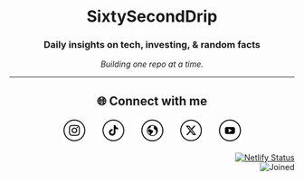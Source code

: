 <!-- 
  Profile README for SixtySecondDrip 
    **sixtyseconddrip/sixtyseconddrip** is a ✨ _special_ ✨ repository because its `README.md` (this file) appears on your GitHub profile.
                                                                                                                                          -->

<div align="center">

#  SixtySecondDrip

### Daily insights on tech, investing, & random facts  
*Building one repo at a time.*

---

## 🌐 Connect with me  

<p align="center">
  <a href="https://instagram.com/sixtyseconddrip" target="_blank"><img src="icons/instagram-ssd.png" width="45" height="45" style="margin:0 10px;"></a>
  <a href="https://tiktok.com/@sixtyseconddrip" target="_blank"><img src="icons/tiktok-ssd.png" width="45" height="45" style="margin:0 10px;"></a>
  <a href="https://sixtyseconddrip.com" target="_blank"><img src="icons/www-ssd.png" width="45" height="45" style="margin:0 10px;"></a>
  <a href="https://x.com/sixtyseconddrip" target="_blank"><img src="icons/x-ssd.png" width="45" height="45" style="margin:0 10px;"></a>
  <a href="https://youtube.com/@sixtyseconddrip" target="_blank"><img src="icons/youtube-ssd.png" width="45" height="45" style="margin:0 10px;"></a>
</p>

</div>

<div align="right">

[![Netlify Status](https://api.netlify.com/api/v1/badges/57bde7c0-e9a0-40b1-86be-bc1aebf06431/deploy-status)](https://app.netlify.com/sites/sixtyseconddrip/deploys) <br />
![Joined](https://img.shields.io/badge/Joined_-10.17.2025-009cff?style=flat)

</div>


<!--
 - TO ADD LATER -

Here are some ideas to get you started:

- 🔭 I’m currently working on ...
- 🌱 I’m currently learning ...
- 👯 I’m looking to collaborate on ...
- 🤔 I’m looking for help with ...
- 💬 Ask me about ...
- 📫 How to reach me: ...
- 😄 Pronouns: ...
- ⚡ Fun fact: ...

 
  <a href="mailto:youremail@example.com" target="_blank" rel="noopener">
    <img src="icons/email-ssd.png" alt="Email" width="40" />
  </a>

-->
